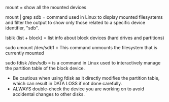 mount = show all the mounted devices 

mount | grep sdb = command used in Linux to display mounted filesystems and filter the output to show only those related to a specific device identifier, "sdb".

lsblk (list + block) = list info about block devices (hard drives and partitions)

sudo umount /dev/sdb1 = This command unmounts the filesystem that is currently mounted

sudo fdisk /dev/sdb = is a command in Linux used to interactively manage the partition table of the block device. 
- Be cautious when using fdisk as it directly modifies the partition table, which can result in DATA LOSS if not done carefully.
- ALWAYS double-check the device you are working on to     avoid accidental changes to other disks. 
